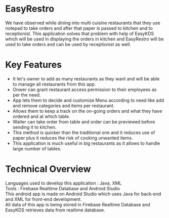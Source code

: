 # EasyRestro
We have observed while dining into multi cuisine restaurants that they use notepad to take orders and after that paper is passed to kitchen and to receptionist. This application solves that problem with help of EasyKDS which will be used in displaying the orders in kitchen and EasyRestro will be used to take orders and can be used by receptionist as well. 

# Key Features
<ul>
  <li>It let's owner to add as many restaurants as they want and will be able to manage all restaurants from this app.</li>
  <li>Onwer can grant restaurant access permission to their employees as per the need.</li>
  <li>App lets them to decide and customize Menu according to need like add and remove categories and items per restaurant.</li>
  <li>Allows them to keep a track on the on-going orders and what they have ordered and at which table.</li>
  <li>Waiter can take order from table and order can be previewed before sending it to kitchen. </li>
  <li>This method is quicker than the traditional one and it reduces use of paper plus it reduces the risk of cooking unwanted items.</li>
  <li>This application is much useful in big restaurants as it allows to handle large number of tables.</li>
</ul>

# Technical Overview
Languages used to develop this application : Java, XML <br/>
Tools : Firebase Realtime Database and Android Studio<br/>
This android app is made on Android Studio which uses Java for back-end and XML for front-end development.<br/>
All data of this app is being stored in Firebase Realtime Database and EasyKDS retrieves data from realtime database.
